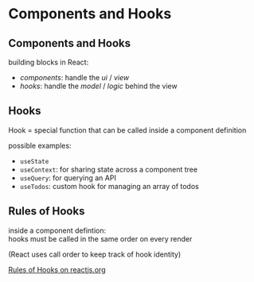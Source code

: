 # Components and Hooks

## Components and Hooks

building blocks in React:

- _components_: handle the _ui_ / _view_
- _hooks_: handle the _model_ / _logic_ behind the view

## Hooks

Hook = special function that can be called inside a component definition

possible examples:

- `useState`
- `useContext`: for sharing state across a component tree
- `useQuery`: for querying an API
- `useTodos`: custom hook for managing an array of todos

## Rules of Hooks

inside a component defintion:  
hooks must be called in the same order on every render

(React uses call order to keep track of hook identity)

[Rules of Hooks on reactjs.org](https://reactjs.org/docs/hooks-rules.html)
